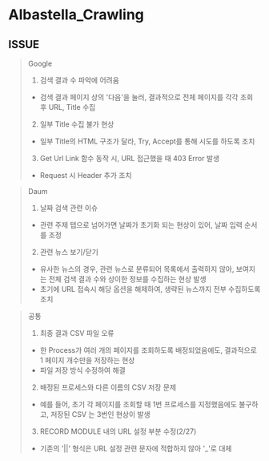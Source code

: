 # Albastella_Crawling  

ISSUE
-----

> Google
> 1. 검색 결과 수 파악에 어려움  
>   * 검색 결과 페이지 상의 '다음'을  눌러, 결과적으로 전체 페이지를 각각 조회 후 URL, Title 수집
> 2. 일부 Title 수집 불가 현상
>   * 일부 Title의 HTML 구조가 달라, Try, Accept를 통해 시도를 하도록 조치
> 3. Get Url Link 함수 동작 시, URL 접근했을 때 403 Error 발생
>   * Request 시 Header 추가 조치

> Daum
> 1. 날짜 검색 관련 이슈  
>   * 관련 주제 탭으로 넘어가면 날짜가 초기화 되는 현상이 있어, 날짜 입력 순서를 조정
> 2. 관련 뉴스 보기/닫기
>   * 유사한 뉴스의 경우, 관련 뉴스로 분류되어 목록에서 출력하지 않아, 보여지는 전체 검색 결과 수와 상이한 정보를 수집하는 현상 발생  
>   * 초기에 URL 접속시 해당 옵션을 해제하여, 생략된 뉴스까지 전부 수집하도록 조치

> 공통
> 1. 최종 결과 CSV 파일 오류  
>   * 한 Process가 여러 개의 페이지를 조회하도록 배정되었음에도, 결과적으로 1 페이지 개수만을 저장하는 현상
>   * 파일 저장 방식 수정하여 해결
> 2. 배정된 프로세스와 다른 이름의 CSV 저장 문제
>   * 예를 들어, 초기 각 페이지를 조회할 때 1번 프로세스를 지정했음에도 불구하고, 저장된 CSV 는 3번인 현상이 발생  
> 3. RECORD MODULE 내의 URL 설정 부분 수정(2/27)  
>   * 기존의 '||' 형식은 URL 설정 관련 문자에 적합하지 않아 '_'로 대체